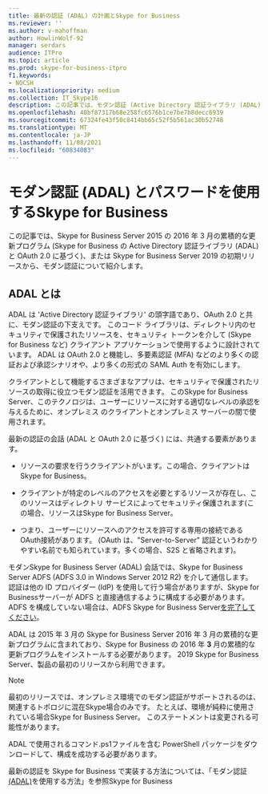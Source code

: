 ```yaml
---
title: 最新の認証 (ADAL) の計画とSkype for Business
ms.reviewer: ''
ms.author: v-mahoffman
author: HowlinWolf-92
manager: serdars
audience: ITPro
ms.topic: article
ms.prod: skype-for-business-itpro
f1.keywords:
- NOCSH
ms.localizationpriority: medium
ms.collection: IT_Skype16
description: この記事では、モダン認証 (Active Directory 認証ライブラリ (ADAL) と OAuth 2.0 に基づく) について説明します。
ms.openlocfilehash: 40bf87317b68e258fc6576b1ce7be7b8decc6939
ms.sourcegitcommit: 67324fe43f50c8414bb65c52f5b561ac30b52748
ms.translationtype: MT
ms.contentlocale: ja-JP
ms.lasthandoff: 11/08/2021
ms.locfileid: "60834083"
---
```

# <a name="how-to-use-modern-authentication-adal-with-skype-for-business"></a>モダン認証 (ADAL) とパスワードを使用するSkype for Business
 
この記事では、Skype for Business Server 2015 の 2016 年 3 月の累積的な更新プログラム (Skype for Business の Active Directory 認証ライブラリ (ADAL) と OAuth 2.0 に基づく)、または Skype for Business Server 2019 の初期リリースから、モダン認証について紹介します。
  
## <a name="what-is-adal"></a>ADAL とは

ADAL は 'Active Directory 認証ライブラリ' の頭字語であり、OAuth 2.0 と共に、モダン認証の下支えです。 このコード ライブラリは、ディレクトリ内のセキュリティで保護されたリソースを、セキュリティ トークンを介して (Skype for Business など) クライアント アプリケーションで使用するように設計されています。 ADAL は OAuth 2.0 と機能し、多要素認証 (MFA) などのより多くの認証および承認シナリオや、より多くの形式の SAML Auth を有効にします。
  
クライアントとして機能するさまざまなアプリは、セキュリティで保護されたリソースの取得に役立つモダン認証を活用できます。 このSkype for Business Server、このテクノロジは、ユーザーにリソースに対する適切なレベルの承認を与えるために、オンプレミス のクライアントとオンプレミス サーバーの間で使用されます。
  
最新の認証の会話 (ADAL と OAuth 2.0 に基づく) には、共通する要素があります。
  
- リソースの要求を行うクライアントがいます。この場合、クライアントはSkype for Business。
    
- クライアントが特定のレベルのアクセスを必要とするリソースが存在し、このリソースはディレクトリ サービスによってセキュリティ保護されます(この場合、リソースはSkype for Business Server。
    
- つまり、ユーザーにリソースへのアクセスを許可する専用の接続である OAuth接続があります。 (OAuth は、"Server-to-Server" 認証というわかりやすい名前でも知られています。多くの場合、S2S と省略されます)。
    
モダンSkype for Business Server (ADAL) 会話では、Skype for Business Server ADFS (ADFS 3.0 in Windows Server 2012 R2) を介して通信します。 認証は他の ID プロバイダー (IdP) を使用して行う場合がありますが、Skype for Businessサーバーが ADFS と直接通信するように構成する必要があります。 ADFS を構成していない場合は、ADFS Skype for Business Server[を完了してください](/previous-versions/windows/it-pro/windows-server-2008-R2-and-2008/dd727938(v=ws.10))。
  
ADAL は 2015 年 3 月の Skype for Business Server 2016 年 3 月の累積的な更新プログラムに含まれており、Skype for Business の 2016 年 **3** 月の累積的な更新プログラムをインストールする必要があります。 2019 Skype for Business Server、製品の最初のリリースから利用できます。
  
> [!NOTE]
> 最初のリリースでは、オンプレミス環境でのモダン認証がサポートされるのは、関連するトポロジに混在Skype場合のみです。 たとえば、環境が純粋に使用されている場合Skype for Business Server。 このステートメントは変更される可能性があります。 
  
ADAL で使用されるコマンド.ps1ファイルを含む PowerShell パッケージをダウンロードして、構成を成功する必要があります。

最新の認証を Skype for Business で実装する方法については、「モダン認証[(ADAL)](/microsoft-365/enterprise/hybrid-modern-auth-overview)を使用する方法」を参照Skype for Business